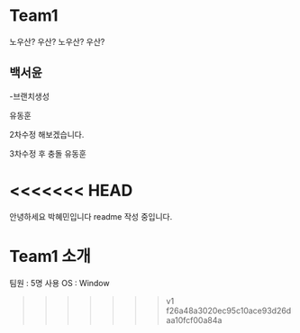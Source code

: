 # Team1
노우산? 우산? 노우산? 우산?




## 백서윤
-브랜치생성


유동훈


2차수정 해보겠습니다.

3차수정 후 충돌
 유동훈

<<<<<<< HEAD
=======
안녕하세요 박혜민입니다 readme 작성 중입니다.


# Team1 소개
팀원 : 5명
사용 OS : Window
>>>>>>> v1
>>>>>>> f26a48a3020ec95c10ace93d26daa10fcf00a84a
